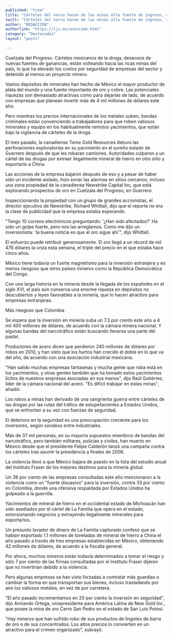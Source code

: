 ```yaml
---
published: "true"
title: "Cárteles del narco hacen de las minas alta fuente de ingreso, reportan"
twitt: "Cárteles del narco hacen de las minas alta fuente de ingreso, reportan"
author: "REDACCION"
authorlink: "https://ljz.mx/acercade.html"
category: "Destacadas"
layout: "posts"

---
```



  Cuetzala del Progreso. Cárteles mexicanos de la droga, deseosos de nuevas fuentes de ganancias, están volteando hacia las ricas minas del país, lo que ha elevado los costos por seguridad de empresas del sector y detenido al menos un proyecto minero.



  Vastos depósitos de minerales han hecho de México el mayor productor de plata del mundo y una fuente importante de oro y cobre. Las potenciales riquezas son demasiado atractivas como para dejarlas de lado, de acuerdo con empresas que planean invertir más de 4 mil millones de dólares este año.



  Pero mientras los precios internacionales de los metales suben, bandas criminales están convenciendo a trabajadores para que roben valiosos minerales y equipo en los habitualmente remotos yacimientos, que están bajo la vigilancia de cárteles de la droga.



  El mes pasado, la canadiense Torex Gold Resources detuvo las perforaciones exploratorias en su yacimiento en el sureño estado de Guerrero después de que les robaran camiones. Autoridades culparon a un cártel de las drogas por extraer ilegalmente mineral de hierro en otro sitio y exportarlo a China.



  Las acciones de la empresa bajaron después de eso y a pesar de haber sido un incidente aislado, hizo sonar las alarmas en sitios cercanos, incluso una zona propiedad de la canadiense Newstrike Capital Inc, que está explorando prospectos de oro en Cuetzala del Progreso, en Guerrero.



  Inspeccionando la propiedad con un grupo de grandes accionistas, el director ejecutivo de Newstrike, Richard Whittall, dijo que el reporte no era la clase de publicidad que la empresa estaba esperando.



  "Tengo 10 correos electrónicos preguntando: '¿Han sido afectados?' Ha sido un golpe fuerte, pero nos las arreglamos. Como me dijo un inversionista: 'la buena noticia es que el oro sigue ahí'", dijo Whittall.



  El esfuerzo puede retribuir generosamente. El oro llegó a un récord de mil 476 dólares la onza esta semana, el triple del precio en el que estaba hace cinco años.



  México tiene todavía un fuerte magnetismo para la inversión extranjera y es menos riesgoso que otros países mineros como la República Democrática del Congo.



  Con una larga historia en la minería desde la llegada de los españoles en el siglo XVI, el país aún conserva una enorme riqueza en depósitos no descubiertos y leyes favorables a la minería, que lo hacen atractivo para empresas extranjeras.



  Más riesgoso que Colombia



  Se espera que la inversión en minería suba un 7.3 por ciento este año a 4 mil 400 millones de dólares, de acuerdo con la cámara minera nacional. Y algunas bandas del narcotráfico están buscando llevarse una parte del pastel.



  Productores de acero dicen que perdieron 240 millones de dólares por robos en 2010, y han visto que los hurtos han crecido el doble en lo que va del año, de acuerdo con una asociación industrial mexicana.



  "Han salido muchas empresas fantasmas y mucha gente que roba está en los yacimientos, y otras gentes también que ha tomado estos yacimientos lícitos de nuestros empresas asociadas en sus manos", dijo Raúl Gutiérrez, líder de la cámara nacional del acero. "Es difícil trabajar en estas minas", añadió.



  Los robos a minas han derivado de una sangrienta guerra entre cárteles de las drogas por las rutas del tráfico de estupefacientes a Estados Unidos, que se enfrentan a su vez con fuerzas de seguridad.



  El deterioro en la seguridad es una preocupación creciente para los inversores, según sondeos entre industriales.



  Más de 37 mil personas, en su mayoría supuestos miembros de bandas del narcotráfico, pero también militares, policías y civiles, han muerto en México desde que el presidente Felipe Calderón lanzó una campaña contra los cárteles tras asumir la presidencia a finales de 2006.



  La violencia llevó a que México bajara de puesto en la lista del estudio anual del Instituto Fraser de los mejores destinos para la minería global.



  Un 39 por ciento de las empresas consultadas este año mencionaron a la violencia como un "fuerte disuasivo" para la inversión, contra 33 por ciento en Colombia, donde una ofensiva respaldada por Estados Unidos ha golpeado a la guerrilla.



  Yacimientos de mineral de hierro en el occidental estado de Michoacán han sido asediados por el cártel de La Familia que opera en el estado, extorsionando negocios y extrayendo ilegalmente minerales para exportarlos.



  Un presunto lavador de dinero de La Familia capturado confesó que se habían exportado 1.1 millones de toneladas de mineral de hierro a China el año pasado a través de tres empresas establecidas en México, obteniendo 42 millones de dólares, de acuerdo a la fiscalía general.



  Por ahora, muchos mineros están todavía determinados a tomar el riesgo y sólo 7 por ciento de las firmas consultadas por el Instituto Fraser dijeron que no invertirían debido a la violencia.



  Pero algunas empresas se han visto forzadas a contratar más guardias o cambiar la forma en que transportan sus bienes, incluso trasladando por aire los valiosos metales, en vez de por carretera.



  "El año pasado incrementamos en 20 por ciento la inversión en seguridad", dijo Armando Ortega, vicepresidente para América Latina de New Gold Inc., que posee la mina de oro Cerro San Pedro en el estado de San Luis Potosí.



  "Hay mineros que han sufrido robo de sus productos de lingotes de barra de oro o de sus concentrados. Los altos precios lo convierten en un atractivo para el crimen organizado", subrayó.

